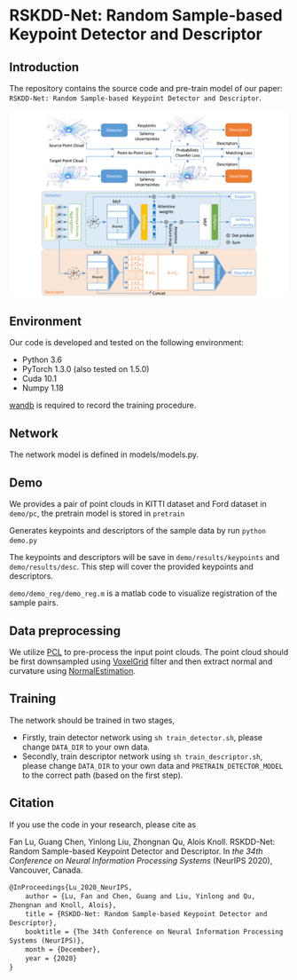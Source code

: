 # RSKDD-Net: Random Sample-based Keypoint Detector and Descriptor

## Introduction

The repository contains the source code and pre-train model of our paper: `RSKDD-Net: Random Sample-based Keypoint Detector and Descriptor`.

<img src="./fig/rskdd_large.png"/>

## Environment

Our code is developed and tested on the following environment:

- Python 3.6
- PyTorch 1.3.0 (also tested on 1.5.0)
- Cuda 10.1
- Numpy 1.18

[wandb](https://www.wandb.com/) is required to record the training procedure.

## Network

The network model is defined in models/models.py.

## Demo

We provides a pair of point clouds in KITTI dataset and Ford dataset in `demo/pc`, the pretrain model is stored in `pretrain`

Generates keypoints and descriptors of the sample data by run `python demo.py`

The keypoints and descriptors will be save in `demo/results/keypoints` and `demo/results/desc`. This step will cover the provided keypoints and descriptors.

`demo/demo_reg/demo_reg.m` is a matlab code to visualize registration of the sample pairs.

## Data preprocessing

We utilize [PCL](https://pointclouds.org/) to pre-process the input point clouds. The point cloud should be first downsampled using [VoxelGrid](https://pcl.readthedocs.io/en/latest/voxel_grid.html) filter and then extract normal and curvature using [NormalEstimation](https://pointclouds.org/documentation/tutorials/normal_estimation.html).

## Training

The network should be trained in two stages, 

- Firstly, train detector network using `sh train_detector.sh`, please change `DATA_DIR` to your own data.
- Secondly, train descriptor network using `sh train_descriptor.sh`, please change `DATA_DIR` to your own data and `PRETRAIN_DETECTOR_MODEL` to the correct path (based on the first step).

## Citation
If you use the code in your research, please cite as

Fan Lu, Guang Chen, Yinlong Liu, Zhongnan Qu, Alois Knoll. RSKDD-Net: Random Sample-based Keypoint Detector and Descriptor. In
*the 34th Conference on Neural Information Processing Systems* (NeurIPS 2020), Vancouver, Canada.

    @InProceedings{Lu_2020_NeurIPS,
        author = {Lu, Fan and Chen, Guang and Liu, Yinlong and Qu, Zhongnan and Knoll, Alois},
        title = {RSKDD-Net: Random Sample-based Keypoint Detector and Descriptor},
        booktitle = {The 34th Conference on Neural Information Processing Systems (NeurIPS)},
        month = {December},
        year = {2020}
    }

